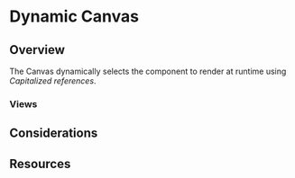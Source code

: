 # Dynamic Canvas

## Overview
The Canvas dynamically selects the component to render at runtime using
_Capitalized references_. 

### Views

## Considerations

## Resources

